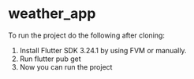 # weather_app

To run the project do the following after cloning:
1. Install Flutter SDK 3.24.1 by using FVM or manually.
2. Run flutter pub get
3. Now you can run the project
